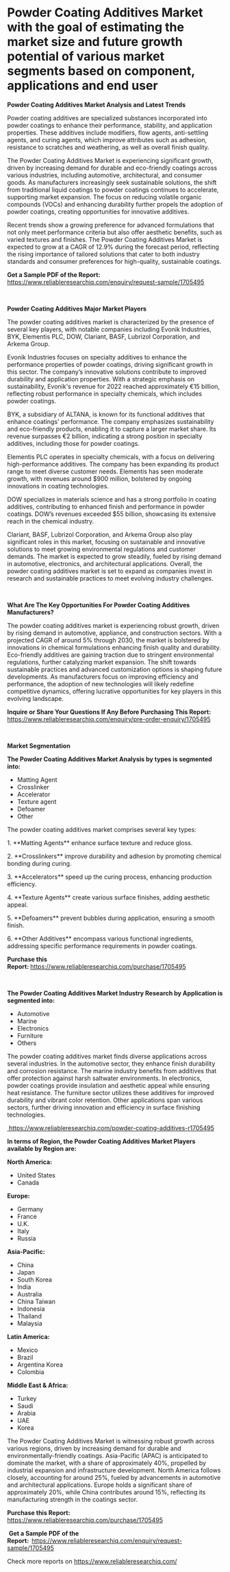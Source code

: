 <p><h1>Powder Coating Additives Market with the goal of estimating the market size and future growth potential of various market segments based on component, applications and end user</h1></p><p><strong>Powder Coating Additives Market Analysis and Latest Trends</strong></p>
<p><p>Powder coating additives are specialized substances incorporated into powder coatings to enhance their performance, stability, and application properties. These additives include modifiers, flow agents, anti-settling agents, and curing agents, which improve attributes such as adhesion, resistance to scratches and weathering, as well as overall finish quality. </p><p>The Powder Coating Additives Market is experiencing significant growth, driven by increasing demand for durable and eco-friendly coatings across various industries, including automotive, architectural, and consumer goods. As manufacturers increasingly seek sustainable solutions, the shift from traditional liquid coatings to powder coatings continues to accelerate, supporting market expansion. The focus on reducing volatile organic compounds (VOCs) and enhancing durability further propels the adoption of powder coatings, creating opportunities for innovative additives.</p><p>Recent trends show a growing preference for advanced formulations that not only meet performance criteria but also offer aesthetic benefits, such as varied textures and finishes. The Powder Coating Additives Market is expected to grow at a CAGR of 12.9% during the forecast period, reflecting the rising importance of tailored solutions that cater to both industry standards and consumer preferences for high-quality, sustainable coatings.</p></p>
<p><strong>Get a Sample PDF of the Report:&nbsp;</strong> <a href="https://www.reliableresearchiq.com/enquiry/request-sample/1705495?utm_campaign=120&utm_medium=2&utm_source=Github&utm_content=ia&utm_term=09012025&utm_id=powder-coating-additives">https://www.reliableresearchiq.com/enquiry/request-sample/1705495</a></p>
<p>&nbsp;</p>
<p><strong>Powder Coating Additives Major Market Players</strong></p>
<p><p>The powder coating additives market is characterized by the presence of several key players, with notable companies including Evonik Industries, BYK, Elementis PLC, DOW, Clariant, BASF, Lubrizol Corporation, and Arkema Group. </p><p>Evonik Industries focuses on specialty additives to enhance the performance properties of powder coatings, driving significant growth in this sector. The company’s innovative solutions contribute to improved durability and application properties. With a strategic emphasis on sustainability, Evonik's revenue for 2022 reached approximately €15 billion, reflecting robust performance in specialty chemicals, which includes powder coatings.</p><p>BYK, a subsidiary of ALTANA, is known for its functional additives that enhance coatings' performance. The company emphasizes sustainability and eco-friendly products, enabling it to capture a larger market share. Its revenue surpasses €2 billion, indicating a strong position in specialty additives, including those for powder coatings.</p><p>Elementis PLC operates in specialty chemicals, with a focus on delivering high-performance additives. The company has been expanding its product range to meet diverse customer needs. Elementis has seen moderate growth, with revenues around $900 million, bolstered by ongoing innovations in coating technologies.</p><p>DOW specializes in materials science and has a strong portfolio in coating additives, contributing to enhanced finish and performance in powder coatings. DOW’s revenues exceeded $55 billion, showcasing its extensive reach in the chemical industry.</p><p>Clariant, BASF, Lubrizol Corporation, and Arkema Group also play significant roles in this market, focusing on sustainable and innovative solutions to meet growing environmental regulations and customer demands. The market is expected to grow steadily, fueled by rising demand in automotive, electronics, and architectural applications. Overall, the powder coating additives market is set to expand as companies invest in research and sustainable practices to meet evolving industry challenges.</p></p>
<p>&nbsp;</p>
<p><strong>What Are The Key Opportunities For Powder Coating Additives Manufacturers?</strong></p>
<p><p>The powder coating additives market is experiencing robust growth, driven by rising demand in automotive, appliance, and construction sectors. With a projected CAGR of around 5% through 2030, the market is bolstered by innovations in chemical formulations enhancing finish quality and durability. Eco-friendly additives are gaining traction due to stringent environmental regulations, further catalyzing market expansion. The shift towards sustainable practices and advanced customization options is shaping future developments. As manufacturers focus on improving efficiency and performance, the adoption of new technologies will likely redefine competitive dynamics, offering lucrative opportunities for key players in this evolving landscape.</p></p>
<p><strong>Inquire or Share Your Questions If Any Before Purchasing This Report:</strong> <a href="https://www.reliableresearchiq.com/enquiry/pre-order-enquiry/1705495?utm_campaign=120&utm_medium=2&utm_source=Github&utm_content=ia&utm_term=09012025&utm_id=powder-coating-additives">https://www.reliableresearchiq.com/enquiry/pre-order-enquiry/1705495</a></p>
<p>&nbsp;</p>
<p><strong>Market Segmentation</strong></p>
<p><strong>The Powder Coating Additives Market Analysis by types is segmented into:</strong></p>
<p><ul><li>Matting Agent</li><li>Crosslinker</li><li>Accelerator</li><li>Texture agent</li><li>Defoamer</li><li>Other</li></ul></p>
<p><p>The powder coating additives market comprises several key types: </p><p>1. **Matting Agents** enhance surface texture and reduce gloss. </p><p>2. **Crosslinkers** improve durability and adhesion by promoting chemical bonding during curing. </p><p>3. **Accelerators** speed up the curing process, enhancing production efficiency. </p><p>4. **Texture Agents** create various surface finishes, adding aesthetic appeal. </p><p>5. **Defoamers** prevent bubbles during application, ensuring a smooth finish. </p><p>6. **Other Additives** encompass various functional ingredients, addressing specific performance requirements in powder coatings.</p></p>
<p><strong>Purchase this Report:&nbsp;</strong><a href="https://www.reliableresearchiq.com/purchase/1705495?utm_campaign=120&utm_medium=2&utm_source=Github&utm_content=ia&utm_term=09012025&utm_id=powder-coating-additives">https://www.reliableresearchiq.com/purchase/1705495</a></p>
<p>&nbsp;</p>
<p><strong>The Powder Coating Additives Market Industry Research by Application is segmented into:</strong></p>
<p><ul><li>Automotive</li><li>Marine</li><li>Electronics</li><li>Furniture</li><li>Others</li></ul></p>
<p><p>The powder coating additives market finds diverse applications across several industries. In the automotive sector, they enhance finish durability and corrosion resistance. The marine industry benefits from additives that offer protection against harsh saltwater environments. In electronics, powder coatings provide insulation and aesthetic appeal while ensuring heat resistance. The furniture sector utilizes these additives for improved durability and vibrant color retention. Other applications span various sectors, further driving innovation and efficiency in surface finishing technologies.</p></p>
<p><a href="https://www.reliableresearchiq.com/powder-coating-additives-r1705495?utm_campaign=120&utm_medium=2&utm_source=Github&utm_content=ia&utm_term=09012025&utm_id=powder-coating-additives">&nbsp;https://www.reliableresearchiq.com/powder-coating-additives-r1705495</a></p>
<p><strong>In terms of Region, the Powder Coating Additives Market Players available by Region are:</strong></p>
<p>
    <p> <strong> North America: </strong>
        <ul>
            <li>United States</li>
            <li>Canada</li>
        </ul>
        </p> 
    <p> <strong> Europe: </strong>
        <ul>
            <li>Germany</li>
            <li>France</li>
            <li>U.K.</li>
            <li>Italy</li>
            <li>Russia</li>
        </ul>
        </p> 
    <p> <strong> Asia-Pacific: </strong>
        <ul>
            <li>China</li>
            <li>Japan</li>
            <li>South Korea</li>
            <li>India</li>
            <li>Australia</li>
            <li>China Taiwan</li>
            <li>Indonesia</li>
            <li>Thailand</li>
            <li>Malaysia</li>
        </ul>
        </p> 
    <p> <strong> Latin America: </strong>
        <ul>
            <li>Mexico</li>
            <li>Brazil</li>
            <li>Argentina Korea</li>
            <li>Colombia</li>
        </ul>
        </p> 
    <p> <strong> Middle East & Africa: </strong>
        <ul>
            <li>Turkey</li>
            <li>Saudi</li>
            <li>Arabia</li>
            <li>UAE</li>
            <li>Korea</li>
        </ul>
    </p>
    </p>
<p><p>The Powder Coating Additives Market is witnessing robust growth across various regions, driven by increasing demand for durable and environmentally-friendly coatings. Asia-Pacific (APAC) is anticipated to dominate the market, with a share of approximately 40%, propelled by industrial expansion and infrastructure development. North America follows closely, accounting for around 25%, fueled by advancements in automotive and architectural applications. Europe holds a significant share of approximately 20%, while China contributes around 15%, reflecting its manufacturing strength in the coatings sector.</p></p>
<p><strong>Purchase this Report: </strong><a href="https://www.reliableresearchiq.com/purchase/1705495?utm_campaign=120&utm_medium=2&utm_source=Github&utm_content=ia&utm_term=09012025&utm_id=powder-coating-additives">https://www.reliableresearchiq.com/purchase/1705495</a></p>
<p>&nbsp;<strong>Get a Sample PDF of the Report:&nbsp;&nbsp;</strong><a href="https://www.reliableresearchiq.com/enquiry/request-sample/1705495?utm_campaign=120&utm_medium=2&utm_source=Github&utm_content=ia&utm_term=09012025&utm_id=powder-coating-additives">https://www.reliableresearchiq.com/enquiry/request-sample/1705495</a></p>
<p><strong></strong></p>
<p>Check more reports on <a href="https://www.reliableresearchiq.com/?utm_campaign=120&utm_medium=2&utm_source=Github&utm_content=ia&utm_term=09012025&utm_id=powder-coating-additives">https://www.reliableresearchiq.com/</a></p>